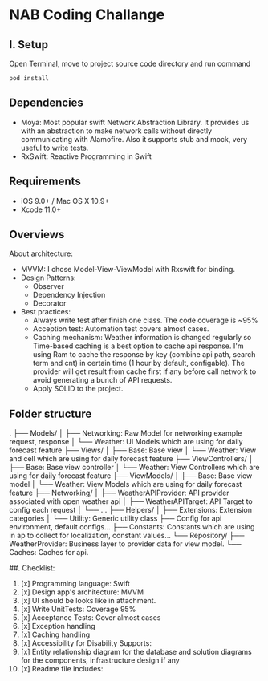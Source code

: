 # NAB Coding Challange
## I. Setup

Open Terminal, move to project source code directory and run command

`pod install`

## Dependencies

* Moya: Most popular swift Network Abstraction Library. It provides us with an abstraction to make network calls without directly communicating with Alamofire. Also it supports stub and mock, very useful to write tests.
* RxSwift: Reactive Programming in Swift


## Requirements

* iOS 9.0+ / Mac OS X 10.9+
* Xcode 11.0+

## Overviews
 About architecture:
+ MVVM: I chose Model-View-ViewModel with Rxswift for binding.
+ Design Patterns: 
  + Observer
  + Dependency Injection
  + Decorator
+ Best practices: 
  + Always write test after finish one class. The code coverage is ~95%
  + Acception test: Automation test covers almost cases.
  + Caching mechanism: Weather information is changed regularly so Time-based caching is a best option to cache api response. I'm using Ram to cache the response by key (combine api path, search term and cnt) in certain time (1 hour by default, configable). The provider will get result from cache first if any before call network to avoid generating a bunch of API requests.
  + Apply SOLID to the project.

## Folder structure
.
├── Models/
│   ├── Networking: Raw Model for networking example request, response
│   └── Weather: UI Models which are using for daily forecast feature
├── Views/
│   ├── Base: Base view 
│   └── Weather: View and cell which are using for daily forecast feature
├── ViewControllers/
│   ├── Base: Base view controller
│   └── Weather: View Controllers which are using for daily forecast feature
├── ViewModels/
│   ├── Base: Base view model
│   └── Weather: View Models which are using for daily forecast feature
├── Networking/
│   ├── WeatherAPIProvider: API provider associated with open weather api
│   ├── WeatherAPITarget: API Target to config each request
│   └── ...
├── Helpers/
│   ├── Extensions: Extension categories
│   └── Utility: Generic utility class
├── Config for api environment, default configs...
├── Constants: Constants which are using in ap to collect for localization, constant values...
└── Repository/
    ├── WeatherProvider: Business layer to provider data for view model.
    └── Caches: Caches for api.

##. Checklist:

1. [x] Programming language: Swift 
2. [x] Design app's architecture: MVVM
3. [x] UI should be looks like in attachment.
4. [x] Write UnitTests: Coverage 95%
5. [x] Acceptance Tests: Cover almost cases
6. [x] Exception handling
7. [x] Caching handling
8. [x] Accessibility for Disability Supports:
9. [x] Entity relationship diagram for the database and solution diagrams for the components, infrastructure design if any
10. [x] Readme file includes:

  




